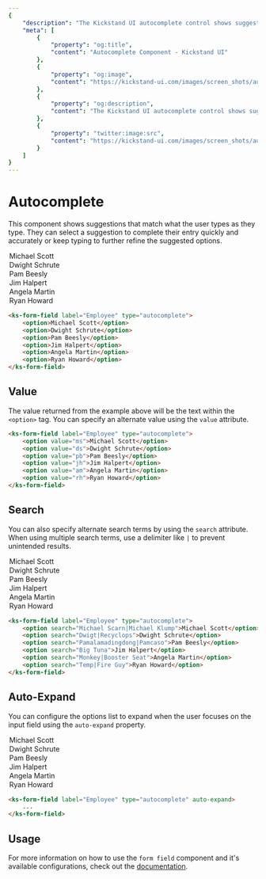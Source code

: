```yaml
---
{
    "description": "The Kickstand UI autocomplete control shows suggestions that match what the user types as they type.",
    "meta": [
        {
            "property": "og:title",
            "content": "Autocomplete Component - Kickstand UI"
        },
        {
            "property": "og:image",
            "content": "https://kickstand-ui.com/images/screen_shots/autocomplete.png"
        },
        {
            "property": "og:description",
            "content": "The Kickstand UI autocomplete control shows suggestions that match what the user types as they type."
        },
        {
            "property": "twitter:image:src",
            "content": "https://kickstand-ui.com/images/screen_shots/autocomplete.png"
        }
    ]
}
---
```


# Autocomplete

This component shows suggestions that match what the user types as they type. They can select a suggestion to complete their entry quickly and accurately or keep typing to further refine the suggested options.

<div class="my-lg">
    <ks-form-field label="Employee" type="autocomplete">
        <option>Michael Scott</option>
        <option>Dwight Schrute</option>
        <option>Pam Beesly</option>
        <option>Jim Halpert</option>
        <option>Angela Martin</option>
        <option>Ryan Howard</option>
    </ks-form-field>
</div>

```html
<ks-form-field label="Employee" type="autocomplete">
    <option>Michael Scott</option>
    <option>Dwight Schrute</option>
    <option>Pam Beesly</option>
    <option>Jim Halpert</option>
    <option>Angela Martin</option>
    <option>Ryan Howard</option>
</ks-form-field>
```

## Value

The value returned from the example above will be the text within the `<option>` tag. You can specify an alternate value using the `value` attribute.

```html
<ks-form-field label="Employee" type="autocomplete">
    <option value="ms">Michael Scott</option>
    <option value="ds">Dwight Schrute</option>
    <option value="pb">Pam Beesly</option>
    <option value="jh">Jim Halpert</option>
    <option value="am">Angela Martin</option>
    <option value="rh">Ryan Howard</option>
</ks-form-field>
```

## Search

You can also specify alternate search terms by using the `search` attribute. When using multiple search terms, use a delimiter like `|` to prevent unintended results.

<div class="my-lg">
    <ks-form-field label="Employee" type="autocomplete">
        <option search="Michael Scarn|Michael Klump">Michael Scott</option>
        <option search="Dwigt|Recyclops">Dwight Schrute</option>
        <option search="Pamalamadingdong|Pamcaso">Pam Beesly</option>
        <option search="Big Tuna">Jim Halpert</option>
        <option search="Monkey|Booster Seat">Angela Martin</option>
        <option search="Temp|Fire Guy">Ryan Howard</option>
    </ks-form-field>
</div>

```html
<ks-form-field label="Employee" type="autocomplete">
    <option search="Michael Scarn|Michael Klump">Michael Scott</option>
    <option search="Dwigt|Recyclops">Dwight Schrute</option>
    <option search="Pamalamadingdong|Pamcaso">Pam Beesly</option>
    <option search="Big Tuna">Jim Halpert</option>
    <option search="Monkey|Booster Seat">Angela Martin</option>
    <option search="Temp|Fire Guy">Ryan Howard</option>
</ks-form-field>
```

## Auto-Expand

You can configure the options list to expand when the user focuses on the input field using the `auto-expand` property.

<div class="my-lg">
    <ks-form-field label="Employee" type="autocomplete" auto-expand>
        <option>Michael Scott</option>
        <option>Dwight Schrute</option>
        <option>Pam Beesly</option>
        <option>Jim Halpert</option>
        <option>Angela Martin</option>
        <option>Ryan Howard</option>
    </ks-form-field>
</div>

```html
<ks-form-field label="Employee" type="autocomplete" auto-expand>
    ...
</ks-form-field>
```

## Usage

For more information on how to use the `form field` component and it's available configurations, check out the [documentation](./form-field.md).
